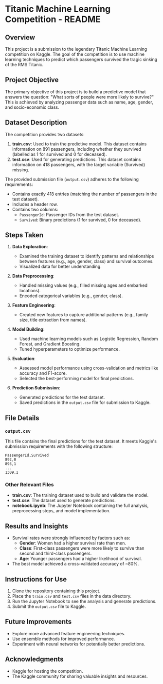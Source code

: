 # Titanic Machine Learning Competition - README

## Overview
This project is a submission to the legendary Titanic Machine Learning competition on Kaggle. The goal of the competition is to use machine learning techniques to predict which passengers survived the tragic sinking of the RMS Titanic.

## Project Objective
The primary objective of this project is to build a predictive model that answers the question: "What sorts of people were more likely to survive?" This is achieved by analyzing passenger data such as name, age, gender, and socio-economic class.

## Dataset Description
The competition provides two datasets:
1. **train.csv**: Used to train the predictive model. This dataset contains information on 891 passengers, including whether they survived (labelled as 1 for survived and 0 for deceased).
2. **test.csv**: Used for generating predictions. This dataset contains information on 418 passengers, with the target variable (Survived) missing.

The provided submission file (`output.csv`) adheres to the following requirements:
- Contains exactly 418 entries (matching the number of passengers in the test dataset).
- Includes a header row.
- Contains two columns:
  - `PassengerId`: Passenger IDs from the test dataset.
  - `Survived`: Binary predictions (1 for survived, 0 for deceased).

## Steps Taken
1. **Data Exploration**:
   - Examined the training dataset to identify patterns and relationships between features (e.g., age, gender, class) and survival outcomes.
   - Visualized data for better understanding.

2. **Data Preprocessing**:
   - Handled missing values (e.g., filled missing ages and embarked locations).
   - Encoded categorical variables (e.g., gender, class).

3. **Feature Engineering**:
   - Created new features to capture additional patterns (e.g., family size, title extraction from names).
   
4. **Model Building**:
   - Used machine learning models such as Logistic Regression, Random Forest, and Gradient Boosting.
   - Tuned hyperparameters to optimize performance.

5. **Evaluation**:
   - Assessed model performance using cross-validation and metrics like accuracy and F1-score.
   - Selected the best-performing model for final predictions.

6. **Prediction Submission**:
   - Generated predictions for the test dataset.
   - Saved predictions in the `output.csv` file for submission to Kaggle.

## File Details
### `output.csv`
This file contains the final predictions for the test dataset. It meets Kaggle's submission requirements with the following structure:
```
PassengerId,Survived
892,0
893,1
...
1309,1
```

### Other Relevant Files
- **train.csv**: The training dataset used to build and validate the model.
- **test.csv**: The dataset used to generate predictions.
- **notebook.ipynb**: The Jupyter Notebook containing the full analysis, preprocessing steps, and model implementation.

## Results and Insights
- Survival rates were strongly influenced by factors such as:
  - **Gender**: Women had a higher survival rate than men.
  - **Class**: First-class passengers were more likely to survive than second and third-class passengers.
  - **Age**: Younger passengers had a higher likelihood of survival.
- The best model achieved a cross-validated accuracy of ~80%.

## Instructions for Use
1. Clone the repository containing this project.
2. Place the `train.csv` and `test.csv` files in the data directory.
3. Run the Jupyter Notebook to see the analysis and generate predictions.
4. Submit the `output.csv` file to Kaggle.

## Future Improvements
- Explore more advanced feature engineering techniques.
- Use ensemble methods for improved performance.
- Experiment with neural networks for potentially better predictions.

## Acknowledgments
- Kaggle for hosting the competition.
- The Kaggle community for sharing valuable insights and resources.

